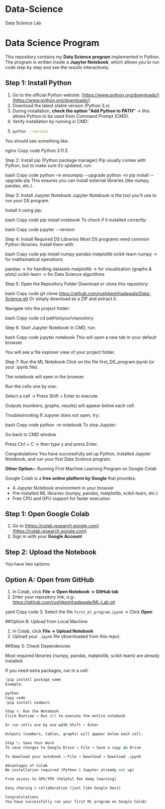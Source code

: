 # Data-Science
Data Science Lab

# Data Science Program

This repository contains my **Data Science program** implemented in Python.  
The program is written inside a **Jupyter Notebook**, which allows you to run code step by step and see the results interactively.  

## Step 1: Install Python

1. Go to the official Python website: [https://www.python.org/downloads/](https://www.python.org/downloads/)  
2. Download the latest stable version (Python 3.x).  
3. During installation, **check the option "Add Python to PATH"** → this allows Python to be used from Command Prompt (CMD).  
4. Verify installation by running in CMD:
5. 
   ```bash
   python --version
You should see something like:

nginx
Copy code
Python 3.11.5

Step 2: Install pip (Python package manager)
Pip usually comes with Python, but to make sure it’s updated, run:

bash
Copy code
python -m ensurepip --upgrade
python -m pip install --upgrade pip
This ensures you can install external libraries (like numpy, pandas, etc.).

Step 3: Install Jupyter Notebook
Jupyter Notebook is the tool you’ll use to run your DS program.

Install it using pip:

bash
Copy code
pip install notebook
To check if it installed correctly:

bash
Copy code
jupyter --version

Step 4: Install Required DS Libraries
Most DS programs need common Python libraries. Install them with:

bash
Copy code
pip install numpy pandas matplotlib scikit-learn
numpy → for mathematical operations

pandas → for handling datasets
matplotlib → for visualization (graphs & plots)
scikit-learn → for Data Science algorithms

Step 5: Open the Repository Folder
Download or clone this repository:

bash
Copy code
git clone https://github.com/rushikeshhadawale/Data-Science.git
Or simply download as a ZIP and extract it.

Navigate into the project folder:

bash
Copy code
cd path\to\your\repository

Step 6: Start Jupyter Notebook
In CMD, run:

bash
Copy code
jupyter notebook
This will open a new tab in your default browser.

You will see a file explorer view of your project folder.

Step 7: Run the ML Notebook
Click on the file first_DS_program.ipynb (or your .ipynb file).

The notebook will open in the browser.

Run the cells one by one:

Select a cell → Press Shift + Enter to execute.

Outputs (numbers, graphs, results) will appear below each cell.

Troubleshooting
If Jupyter does not open, try:

bash
Copy code
python -m notebook
To stop Jupyter:

Go back to CMD window

Press Ctrl + C → then type y and press Enter.

Congratulations
You have successfully set up Python, installed Jupyter Notebook, and run your first Data Science program.




**Other Option:-**
Running First Machine Learning Program on Google Colab

Google Colab is a **free online platform by Google** that provides:  
- A Jupyter Notebook environment in your browser  
- Pre-installed ML libraries (numpy, pandas, matplotlib, scikit-learn, etc.)  
- Free CPU and GPU support for faster execution  

## Step 1: Open Google Colab

1. Go to [https://colab.research.google.com](https://colab.research.google.com)  
2. Sign in with your **Google Account**  

## Step 2: Upload the Notebook

You have two options:  

## Option A: Open from GitHub
1. In Colab, click **File → Open Notebook → GitHub tab**  
2. Enter your repository link, e.g.:  
https://github.com/rushikeshhadawale/ML-Lab.git

yaml
Copy code
3. Select the file `first_ml_program.ipynb` → Click **Open**  

##Option B: Upload from Local Machine
1. In Colab, click **File → Upload Notebook**  
2. Upload your `.ipynb` file (downloaded from this repo).  

##Step 3: Check Dependencies

Most required libraries (numpy, pandas, matplotlib, scikit-learn) are already installed.  

If you need extra packages, run in a cell:
```python
!pip install package_name
Example:

python
Copy code
!pip install seaborn

Step 4: Run the Notebook
Click Runtime → Run all to execute the entire notebook

Or run cells one by one with Shift + Enter

Outputs (numbers, tables, graphs) will appear below each cell.

Step 5: Save Your Work
To save changes to Google Drive → File → Save a copy in Drive

To download your notebook → File → Download → Download .ipynb

Advantages of Colab
No installation required (Python & Jupyter already set up)

Free access to GPU/TPU (helpful for deep learning)

Easy sharing & collaboration (just like Google Docs)

Congratulations
You have successfully run your first ML program on Google Colab!
